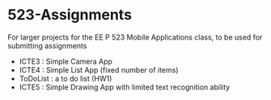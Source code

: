 # 523-Assignments
For larger projects for the EE P 523 Mobile Applications class, to be used for submitting assignments

- ICTE3 : Simple Camera App
- ICTE4 : Simple List App (fixed number of items)
- ToDoList : a to do list (HW1)
- ICTE5 : Simple Drawing App with limited text recognition ability
